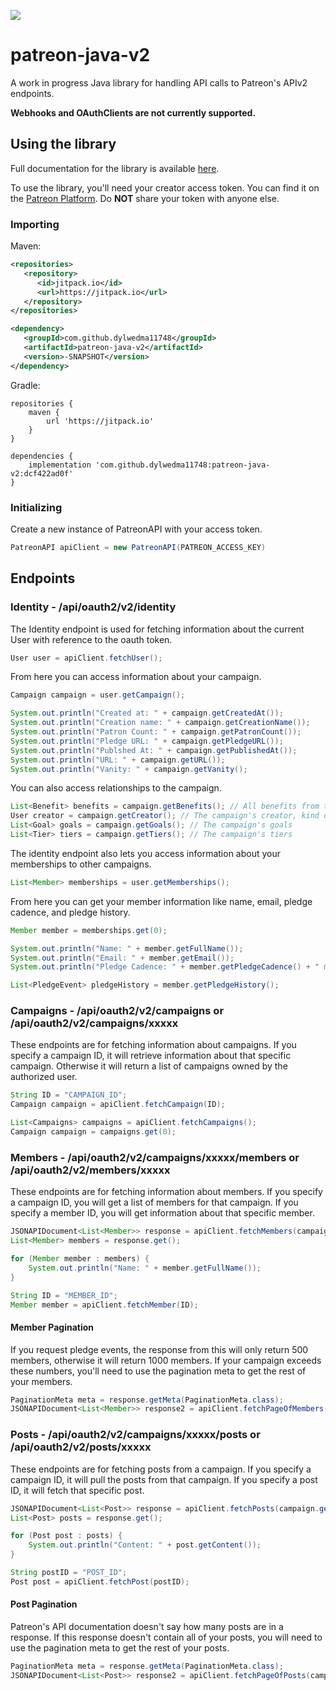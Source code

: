 [![](https://jitpack.io/v/dylwedma11748/patreon-java-v2.svg)](https://jitpack.io/#dylwedma11748/patreon-java-v2)

# patreon-java-v2
 A work in progress Java library for handling API calls to Patreon's APIv2 endpoints.
 
**Webhooks and OAuthClients are not currently supported.**
 
## Using the library
Full documentation for the library is available [here](https://dylwedma11748.github.io/patreon-java-v2/index.html).

To use the library, you'll need your creator access token. You can find it on the [Patreon Platform](https://www.patreon.com/portal/registration/register-clients). Do **NOT** share your token with anyone else.

### Importing

Maven:
```XML
<repositories>
   <repository>
      <id>jitpack.io</id>
      <url>https://jitpack.io</url>
   </repository>
</repositories>

<dependency>
   <groupId>com.github.dylwedma11748</groupId>
   <artifactId>patreon-java-v2</artifactId>
   <version>-SNAPSHOT</version>
</dependency>
```
Gradle:
```Gradle
repositories {
    maven { 
        url 'https://jitpack.io' 
    }
}

dependencies {
    implementation 'com.github.dylwedma11748:patreon-java-v2:dcf422ad0f'
}
```

### Initializing
Create a new instance of PatreonAPI with your access token.
```java
PatreonAPI apiClient = new PatreonAPI(PATREON_ACCESS_KEY)
```

## Endpoints

### Identity - /api/oauth2/v2/identity
The Identity endpoint is used for fetching information about the current User with reference to the oauth token.
```java
User user = apiClient.fetchUser();
```
From here you can access information about your campaign.
```java
Campaign campaign = user.getCampaign();

System.out.println("Created at: " + campaign.getCreatedAt());
System.out.println("Creation name: " + campaign.getCreationName());
System.out.println("Patron Count: " + campaign.getPatronCount());
System.out.println("Pledge URL: " + campaign.getPledgeURL());
System.out.println("Publshed At: " + campaign.getPublishedAt());
System.out.println("URL: " + campaign.getURL());
System.out.println("Vanity: " + campaign.getVanity();
```
You can also access relationships to the campaign.
```java
List<Benefit> benefits = campaign.getBenefits(); // All benefits from the campaign
User creator = campaign.getCreator(); // The campaign's creator, kind of redundant for the identity endpoint
List<Goal> goals = campaign.getGoals(); // The campaign's goals
List<Tier> tiers = campaign.getTiers(); // The campaign's tiers
```
The identity endpoint also lets you access information about your memberships to other campaigns.
```java
List<Member> memberships = user.getMemberships();
```
From here you can get your member information like name, email, pledge cadence, and pledge history.
```java
Member member = memberships.get(0);

System.out.println("Name: " + member.getFullName());
System.out.println("Email: " + member.getEmail());
System.out.println("Pledge Cadence: " + member.getPledgeCadence() + " months");

List<PledgeEvent> pledgeHistory = member.getPledgeHistory();
```

### Campaigns - /api/oauth2/v2/campaigns or /api/oauth2/v2/campaigns/xxxxx
These endpoints are for fetching information about campaigns. If you specify a campaign ID, it will retrieve information about that specific campaign. Otherwise it will return a list of campaigns owned by the authorized user.
```java
String ID = "CAMPAIGN_ID";
Campaign campaign = apiClient.fetchCampaign(ID);
```
```java
List<Campaigns> campaigns = apiClient.fetchCampaigns();
Campaign campaign = campaigns.get(0);
```

### Members - /api/oauth2/v2/campaigns/xxxxx/members or /api/oauth2/v2/members/xxxxx
These endpoints are for fetching information about members. If you specify a campaign ID, you will get a list of members for that campaign. If you specify a member ID, you will get information about that specific member.
```java
JSONAPIDocument<List<Member>> response = apiClient.fetchMembers(campaign.getID(), true);
List<Member> members = response.get();

for (Member member : members) {
    System.out.println("Name: " + member.getFullName());
}
```
```java
String ID = "MEMBER_ID";
Member member = apiClient.fetchMember(ID);
```

#### Member Pagination
If you request pledge events, the response from this will only return 500 members, otherwise it will return 1000 members. If your campaign exceeds these numbers, you'll need to use the pagination meta to get the rest of your members.
```java
PaginationMeta meta = response.getMeta(PaginationMeta.class);
JSONAPIDocument<List<Member>> response2 = apiClient.fetchPageOfMembers(campaign.getID(), true, 500, meta.getNextCursor());
```

### Posts - /api/oauth2/v2/campaigns/xxxxx/posts or /api/oauth2/v2/posts/xxxxx
These endpoints are for fetching posts from a campaign. If you specify a campaign ID, it will pull the posts from that campaign. If you specify a post ID, it will fetch that specific post.
```java
JSONAPIDocument<List<Post>> response = apiClient.fetchPosts(campaign.getID());
List<Post> posts = response.get();

for (Post post : posts) {
    System.out.println("Content: " + post.getContent());
}
```
```java
String postID = "POST_ID";
Post post = apiClient.fetchPost(postID);
```

#### Post Pagination
Patreon's API documentation doesn't say how many posts are in a response. If this response doesn't contain all of your posts, you will need to use the pagination meta to get the rest of your posts.
```java
PaginationMeta meta = response.getMeta(PaginationMeta.class);
JSONAPIDocument<List<Post>> response2 = apiClient.fetchPageOfPosts(campaign.getID(), 500, meta.getNextCursor());
```
